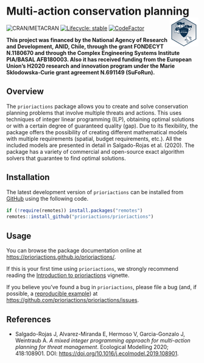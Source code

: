 
<!-- README.md is generated from README.Rmd. Please edit that file -->

# Multi-action conservation planning <img src="man/figures/logo.png" align="right" width=15% />

<!-- badges: start -->

![CRAN/METACRAN](https://www.r-pkg.org/badges/version/prioriactions)
[![Lifecycle:
stable](https://img.shields.io/badge/lifecycle-stable-brightgreen.svg)](https://lifecycle.r-lib.org/articles/stages.html#stable)
[![CodeFactor](https://www.codefactor.io/repository/github/prioriactions/prioriactions/badge)](https://www.codefactor.io/repository/github/prioriactions/prioriactions)
<!-- badges: end -->

**This project was financed by the National Agency of Research and
Development, ANID, Chile, through the grant FONDECYT N.1180670 and
through the Complex Engineering Systems Institute PIA/BASAL AFB180003.
Also it has received funding from the European Union’s H2020 research
and innovation program under the Marie Sklodowska-Curie grant agreement
N.691149 (SuFoRun).**

## Overview

The `prioriactions` package allows you to create and solve conservation
planning problems that involve multiple threats and actions. This uses
techniques of integer linear programming (ILP), obtaining optimal
solutions or with a certain degree of guaranteed quality (gap). Due to
its flexibility, the package offers the possibility of creating
different mathematical models with multiple requirements (spatial,
budget requirements, etc.). All the included models are presented in
detail in Salgado-Rojas et al. (2020). The package has a variety of
commercial and open-source exact algorithm solvers that guarantee to
find optimal solutions.

## Installation

The latest development version of `prioriactions` can be installed from
[GitHub](https://github.com/prioriactions/prioriactions/) using the
following code.

``` r
if (!require(remotes)) install.packages("remotes")
remotes::install_github("prioriactions/prioriactions")
```

## Usage

You can browse the package documentation online at
<https://prioriactions.github.io/prioriactions/>.

If this is your first time using `prioriactions`, we strongly recommend
reading the [Introduction to
prioriactions](https://prioriactions.github.io/prioriactions/articles/prioriactions.html)
vignette.

If you believe you’ve found a bug in `prioriactions`, please file a bug
(and, if possible, a [reproducible
example](https://reprex.tidyverse.org)) at
<https://github.com/prioriactions/prioriactions/issues>.

## References

-   Salgado-Rojas J, Alvarez-Miranda E, Hermoso V, Garcia-Gonzalo J,
    Weintraub A. *A mixed integer programming approach for multi-action
    planning for threat management*. Ecological Modelling 2020;
    418:108901. DOI: <https://doi.org/10.1016/j.ecolmodel.2019.108901>.
